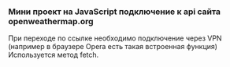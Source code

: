 ### Мини проект на JavaScript подключение к api сайта openweathermap.org
При переходе по ссылке необходимо подключение через VPN (например в браузере Opera есть такая встроенная функция)
Используется метод fetch.
